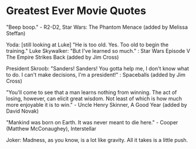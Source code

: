 # Greatest Ever Movie Quotes

"Beep boop." - R2-D2, Star Wars: The Phantom Menace (added by Melissa Steffan)

Yoda: [still looking at Luke] "He is too old. Yes. Too old to begin the training."
Luke Skywalker: "But I've learned so much." : Star Wars Episode V The Empire Strikes Back (added by Jim Cross)

President Skroob: "Sanders! Sanders! You gotta help me, I don't know what to do. I can't make decisions, I'm a president!" : Spaceballs (added by Jim Cross)

"You'll come to see that a man learns nothing from winning. The act of losing, however, can elicit great
wisdom. Not least of which is how much more enjoyable it is to win." - Uncle Henry Skinner, A Good Year (added by David Novak)

"Mankind was born on Earth. It was never meant to die here." - Cooper (Matthew McConaughey), Interstellar

Joker: Madness, as you know, is a lot like gravity. All it takes is a little push.
